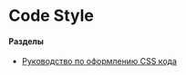 # Code Style
<h4>Разделы</h4>
<ul>
	<li><a href="CSS.md">Руководство по оформлению CSS кода</a></li>
</ul>
